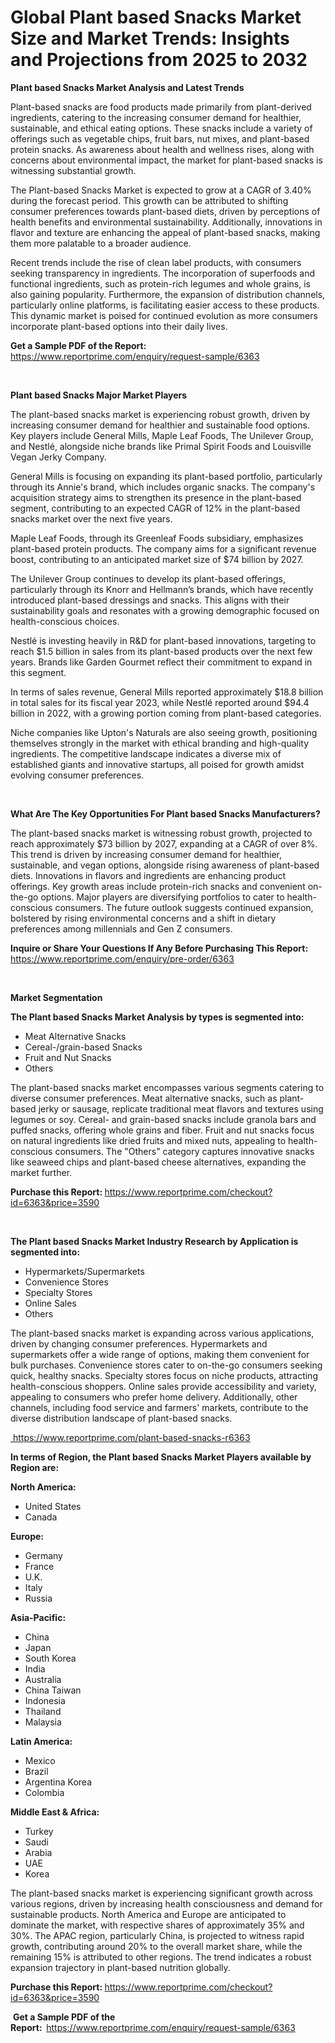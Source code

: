 <p><h1>Global Plant based Snacks Market Size and Market Trends: Insights and Projections from 2025 to 2032</h1></p><p><strong>Plant based Snacks Market Analysis and Latest Trends</strong></p>
<p><p>Plant-based snacks are food products made primarily from plant-derived ingredients, catering to the increasing consumer demand for healthier, sustainable, and ethical eating options. These snacks include a variety of offerings such as vegetable chips, fruit bars, nut mixes, and plant-based protein snacks. As awareness about health and wellness rises, along with concerns about environmental impact, the market for plant-based snacks is witnessing substantial growth.</p><p>The Plant-based Snacks Market is expected to grow at a CAGR of 3.40% during the forecast period. This growth can be attributed to shifting consumer preferences towards plant-based diets, driven by perceptions of health benefits and environmental sustainability. Additionally, innovations in flavor and texture are enhancing the appeal of plant-based snacks, making them more palatable to a broader audience.</p><p>Recent trends include the rise of clean label products, with consumers seeking transparency in ingredients. The incorporation of superfoods and functional ingredients, such as protein-rich legumes and whole grains, is also gaining popularity. Furthermore, the expansion of distribution channels, particularly online platforms, is facilitating easier access to these products. This dynamic market is poised for continued evolution as more consumers incorporate plant-based options into their daily lives.</p></p>
<p><strong>Get a Sample PDF of the Report:&nbsp;</strong> <a href="https://www.reportprime.com/enquiry/request-sample/6363?utm_campaign=4560&utm_medium=2&utm_source=Github&utm_content=ia&utm_term=15052025&utm_id=plant-based-snacks">https://www.reportprime.com/enquiry/request-sample/6363</a></p>
<p>&nbsp;</p>
<p><strong>Plant based Snacks Major Market Players</strong></p>
<p><p>The plant-based snacks market is experiencing robust growth, driven by increasing consumer demand for healthier and sustainable food options. Key players include General Mills, Maple Leaf Foods, The Unilever Group, and Nestlé, alongside niche brands like Primal Spirit Foods and Louisville Vegan Jerky Company. </p><p>General Mills is focusing on expanding its plant-based portfolio, particularly through its Annie's brand, which includes organic snacks. The company's acquisition strategy aims to strengthen its presence in the plant-based segment, contributing to an expected CAGR of 12% in the plant-based snacks market over the next five years.</p><p>Maple Leaf Foods, through its Greenleaf Foods subsidiary, emphasizes plant-based protein products. The company aims for a significant revenue boost, contributing to an anticipated market size of $74 billion by 2027. </p><p>The Unilever Group continues to develop its plant-based offerings, particularly through its Knorr and Hellmann’s brands, which have recently introduced plant-based dressings and snacks. This aligns with their sustainability goals and resonates with a growing demographic focused on health-conscious choices.</p><p>Nestlé is investing heavily in R&D for plant-based innovations, targeting to reach $1.5 billion in sales from its plant-based products over the next few years. Brands like Garden Gourmet reflect their commitment to expand in this segment.</p><p>In terms of sales revenue, General Mills reported approximately $18.8 billion in total sales for its fiscal year 2023, while Nestlé reported around $94.4 billion in 2022, with a growing portion coming from plant-based categories. </p><p>Niche companies like Upton's Naturals are also seeing growth, positioning themselves strongly in the market with ethical branding and high-quality ingredients. The competitive landscape indicates a diverse mix of established giants and innovative startups, all poised for growth amidst evolving consumer preferences.</p></p>
<p>&nbsp;</p>
<p><strong>What Are The Key Opportunities For Plant based Snacks Manufacturers?</strong></p>
<p><p>The plant-based snacks market is witnessing robust growth, projected to reach approximately $73 billion by 2027, expanding at a CAGR of over 8%. This trend is driven by increasing consumer demand for healthier, sustainable, and vegan options, alongside rising awareness of plant-based diets. Innovations in flavors and ingredients are enhancing product offerings. Key growth areas include protein-rich snacks and convenient on-the-go options. Major players are diversifying portfolios to cater to health-conscious consumers. The future outlook suggests continued expansion, bolstered by rising environmental concerns and a shift in dietary preferences among millennials and Gen Z consumers.</p></p>
<p><strong>Inquire or Share Your Questions If Any Before Purchasing This Report:</strong> <a href="https://www.reportprime.com/enquiry/pre-order/6363?utm_campaign=4560&utm_medium=2&utm_source=Github&utm_content=ia&utm_term=15052025&utm_id=plant-based-snacks">https://www.reportprime.com/enquiry/pre-order/6363</a></p>
<p>&nbsp;</p>
<p><strong>Market Segmentation</strong></p>
<p><strong>The Plant based Snacks Market Analysis by types is segmented into:</strong></p>
<p><ul><li>Meat Alternative Snacks</li><li>Cereal-/grain-based Snacks</li><li>Fruit and Nut Snacks</li><li>Others</li></ul></p>
<p><p>The plant-based snacks market encompasses various segments catering to diverse consumer preferences. Meat alternative snacks, such as plant-based jerky or sausage, replicate traditional meat flavors and textures using legumes or soy. Cereal- and grain-based snacks include granola bars and puffed snacks, offering whole grains and fiber. Fruit and nut snacks focus on natural ingredients like dried fruits and mixed nuts, appealing to health-conscious consumers. The "Others" category captures innovative snacks like seaweed chips and plant-based cheese alternatives, expanding the market further.</p></p>
<p><strong>Purchase this Report:&nbsp;</strong><a href="https://www.reportprime.com/checkout?id=6363&price=3590&utm_campaign=4560&utm_medium=2&utm_source=Github&utm_content=ia&utm_term=15052025&utm_id=plant-based-snacks">https://www.reportprime.com/checkout?id=6363&price=3590</a></p>
<p>&nbsp;</p>
<p><strong>The Plant based Snacks Market Industry Research by Application is segmented into:</strong></p>
<p><ul><li>Hypermarkets/Supermarkets</li><li>Convenience Stores</li><li>Specialty Stores</li><li>Online Sales</li><li>Others</li></ul></p>
<p><p>The plant-based snacks market is expanding across various applications, driven by changing consumer preferences. Hypermarkets and supermarkets offer a wide range of options, making them convenient for bulk purchases. Convenience stores cater to on-the-go consumers seeking quick, healthy snacks. Specialty stores focus on niche products, attracting health-conscious shoppers. Online sales provide accessibility and variety, appealing to consumers who prefer home delivery. Additionally, other channels, including food service and farmers' markets, contribute to the diverse distribution landscape of plant-based snacks.</p></p>
<p><a href="https://www.reportprime.com/plant-based-snacks-r6363?utm_campaign=4560&utm_medium=2&utm_source=Github&utm_content=ia&utm_term=15052025&utm_id=plant-based-snacks">&nbsp;https://www.reportprime.com/plant-based-snacks-r6363</a></p>
<p><strong>In terms of Region, the Plant based Snacks Market Players available by Region are:</strong></p>
<p>
    <p> <strong> North America: </strong>
        <ul>
            <li>United States</li>
            <li>Canada</li>
        </ul>
        </p> 
    <p> <strong> Europe: </strong>
        <ul>
            <li>Germany</li>
            <li>France</li>
            <li>U.K.</li>
            <li>Italy</li>
            <li>Russia</li>
        </ul>
        </p> 
    <p> <strong> Asia-Pacific: </strong>
        <ul>
            <li>China</li>
            <li>Japan</li>
            <li>South Korea</li>
            <li>India</li>
            <li>Australia</li>
            <li>China Taiwan</li>
            <li>Indonesia</li>
            <li>Thailand</li>
            <li>Malaysia</li>
        </ul>
        </p> 
    <p> <strong> Latin America: </strong>
        <ul>
            <li>Mexico</li>
            <li>Brazil</li>
            <li>Argentina Korea</li>
            <li>Colombia</li>
        </ul>
        </p> 
    <p> <strong> Middle East & Africa: </strong>
        <ul>
            <li>Turkey</li>
            <li>Saudi</li>
            <li>Arabia</li>
            <li>UAE</li>
            <li>Korea</li>
        </ul>
    </p>
    </p>
<p><p>The plant-based snacks market is experiencing significant growth across various regions, driven by increasing health consciousness and demand for sustainable products. North America and Europe are anticipated to dominate the market, with respective shares of approximately 35% and 30%. The APAC region, particularly China, is projected to witness rapid growth, contributing around 20% to the overall market share, while the remaining 15% is attributed to other regions. The trend indicates a robust expansion trajectory in plant-based nutrition globally.</p></p>
<p><strong>Purchase this Report: </strong><a href="https://www.reportprime.com/checkout?id=6363&price=3590&utm_campaign=4560&utm_medium=2&utm_source=Github&utm_content=ia&utm_term=15052025&utm_id=plant-based-snacks">https://www.reportprime.com/checkout?id=6363&price=3590</a></p>
<p>&nbsp;<strong>Get a Sample PDF of the Report:&nbsp;&nbsp;</strong><a href="https://www.reportprime.com/enquiry/request-sample/6363?utm_campaign=4560&utm_medium=2&utm_source=Github&utm_content=ia&utm_term=15052025&utm_id=plant-based-snacks">https://www.reportprime.com/enquiry/request-sample/6363</a></p>
<p><strong></strong></p>
<p><p></p><p></p><p></p></p>